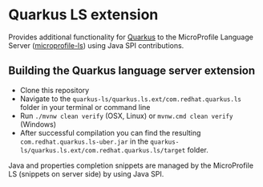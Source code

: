 # Quarkus LS extension

Provides additional functionality for [Quarkus](https://quarkus.io/) to the MicroProfile Language Server ([microprofile-ls](https://github.com/eclipse/lsp4mp/tree/master/microprofile.ls)) using Java SPI contributions.

## Building the Quarkus language server extension

- Clone this repository
- Navigate to the `quarkus-ls/quarkus.ls.ext/com.redhat.quarkus.ls` folder in your terminal or command line
- Run `./mvnw clean verify` (OSX, Linux) or `mvnw.cmd clean verify` (Windows)
- After successful compilation you can find the resulting `com.redhat.quarkus.ls-uber.jar` in the
  `quarkus-ls/quarkus.ls.ext/com.redhat.quarkus.ls/target` folder.

Java and properties completion snippets are managed by the MicroProfile LS (snippets on server side) by using Java SPI.
